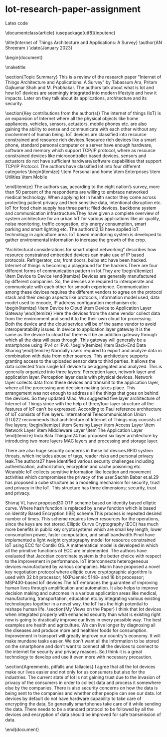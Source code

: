 # Iot-research-paper-assignment

Latex code 

\documentclass{article}
\usepackage[utf8]{inputenc}

\title{Internet of Things Architecture and
Applications: A Survey}
\author{AN Shreeram }
\date{January 2023}

\begin{document}

\maketitle

\section{Topic Summary}
This is a review of the research paper "Internet of Things Architecture and
Applications: A Survey" by Tabassum Ara, Pritam Gajkumar Shah and M. Prabhakar. The authors talk about what is Iot and how IoT devices are seemingly integrated into modern lifestyle and how it impacts. Later on they talk about its applications, architecture and its security.

\section{Key contributions from the author(s)}
The internet of things (IoT) is an expansion of Internet
where all the physical objects like home appliances,
vehicles, sensors, actuators, mobile phones etc. are also
gaining the ability to sense and communicate with each
other without any involvement of human being. IoT devices are classified into resource constrained
and resource rich devices.Resource rich devices like a
smart phone, standard personal computer or a server have
enough hardware, software and memory which support
TCP/IP protocol, where as resource constrained devices
like microcontroller based devices, sensors and actuators
do not have sufficient hardware/software capabilities that
support TCP/IP Protocol.
The authors have classified Iot into four different categories
\begin{itemize}
    \item Personal and home
    \item Enterprises
    \item Utilities
    \item Mobile
    
\end{itemize}
The authors say, according to the eight nation’s survey,
more than 50 percent of the respondents are willing
to embrace networked medical technology. When applying Iot in health sector they come across protecting patient privacy and their sensitive
data, intentional disruption etc. IoT for food
chain supply has three parts; filed devices, backbone
system and communication infrastructure.They have given a complete overview
of system architecture for an urban IoT for various applications like air quality, noise monitoring, traffic congestion, city energy consumption,
smart parking and smart lighting etc. The authors12,13 have applied IoT technology in agriculture area. IoT based monitoring system is
developed to gather environmental information to
increase the growth of the crop. 

“Architectural considerations for smart
object networking” describes how resource constrained
embedded devices can make use of IP based protocols.
Refrigerator, car, front doors, bulbs etc have been hacked.
Internet of things is becoming a playground for the
hackers.There are four different forms of communication pattern in Iot.They are 
\begin{itemize}
    \item Device to Device
\end{itemize}
Devices are generally manufactured by different companies. So, the devices are required to interoperate and communicate with each other for smooth experience.
Communication among these devices requires the different vendors to agree on
the protocol stack and their design aspects like protocols, information model used, data model used to encode, IP address configuration mechanism etc.
\begin{itemize}
    \item Device to Cloud
    \item  Device to Application Layer Gateway
\end{itemize}
Here the devices from the same vendor collect data from the environment and send it to the their own cloud for processing. Both the device and the cloud service will be of the same vendor to avoid interoperatability issues. In device to application layer gateway it is the same as the device to cloud but there will be an addition gateway through which all the data will pass through. This gateway will generally be a smartphone using IPv4 or IPv6.
\begin{itemize}
    \item Back-End Data Sharing
\end{itemize}
Normally users required to export and analyze data
in combination with data from other sources. This
architecture supports granting access to the uploaded
sensor data to third parties. It allows the data collected
from single IoT device to be aggregated and analyzed. This is generally organized into three layers: Perception layer, network layer and application
layer. Perception layer deals with
physical devices. Network layer collects data from these
devices and transmit to the application layer, where all the
processing and decision making takes place. This arrangement was not enough to address all the things that goes on behind the devices. So they updated Miao, Wu suggested five layer architecture of
Internet of Things since with the help of three/four
layer structure all the features of IoT can’t be expressed.
According to Paul reference architecture
of IoT consists of five layers. International Telecommunication Union (ITU)22
recommends that architecture of Internet of Things
may consists of five layers; 
\begin{itemize}
    \item Sensing Layer
    \item Access Layer
    \item Network Layer \item Middleware Layer \item The Application
Layer
\end{itemize}
Indu Bala Thingam24 has proposed six layer
architecture by introducing two more layers MAC layers and processing and storage
layer.

There are also huge security concerns in these Iot devices.RFID system threats, which includes abuse of
tags, reader risks and personal privacy leak.The authors27 have identified
various security challenges including authentication,
authorization, encryption and cache poisoning etc. 
Wearable IoT collects sensitive information like location
and movement activities which compromises the privacy
of the user.Sachin Babar et.al.29 has proposed a cube structure as a
modeling mechanism for security, trust and privacy in the
IoT. This structure has three dimensions; security, trust
and privacy.

Shivraj VL have proposed30 OTP scheme based
on identity based elliptic curve. Where hash function is
replaced by a new function which is based on Identity
Based Encryption (IBE) scheme.This process
is repeated desired number of times. This scheme requires
fewer resources for the operations, since the keys are not
stored. Elliptic Curve Cryptography (ECC) has much more
benefits in public key cryptosystems which are small key
length, lower consumption power, faster computation,
and small bandwidth.Pinol  have implemented a
light weight cryptography model for resource constrained
IoT using ECC for Contiki OS. A mathematical model is
developed in which all the primitive functions of ECC are
implemented. The authors have evaluated that Jacobian
coordinate system is the better choice with respect to the
improvement in performance.
IoT interconnects heterogeneous devices
manufactured by various companies. Marin
have proposed a novel key negotiation protocol where
elliptic curve cryptographic algorithm is used with 32
bit processor; NXP/Jennic 5148- and 16 bit processor;
MSP430-based IoT devices.The IoT embraces the guarantee of improving human
lives through amplification and automation.  It also helps to improve decision making
and outcomes in a various application areas like medical,
manufacturing, transportation, education etc.by
integrating various existing technologies together in
a novel way, the IoT has the high potential to reshape
human life.
\section{My Views on the Paper}
I think that Iot devices when integrated properly with enhanced security than what is existing right now is going to drastically improve our lives in every possible way. The best examples are health and agriculture. We can live longer by diagnosing all the diseases and produce more and healthier foods for consumption. Improvement in transport will greatly improve our country's economy. It will make mundane tasks easier.  We don't want all the information to be stored on the smartphone and don't want to connect all the devices to connect to the internet for security and privacy reasons. So,I think it is a great technology to develop and use it even more with necessary precaution.

\section{Agreements, pitfalls and fallacies}
I agree that all the Iot devices make our lives easier and not only for us consumers but also for the industries. The current state of Iot is not gaining trust due to the invasion of privacy of the consumers in order to collect data and process it somewhere else by the companies. There is also security concerns on how the data is being sent to the companies and whether other people can see our data. Iot devices by default do not have hardware capability to take care of encrypting the data, So generally smartphones take care of it while sending the data. There needs to be a standard protocol to be followed by all the devices and encryption of data should be improved for safe transmission of data.     

\end{document}
